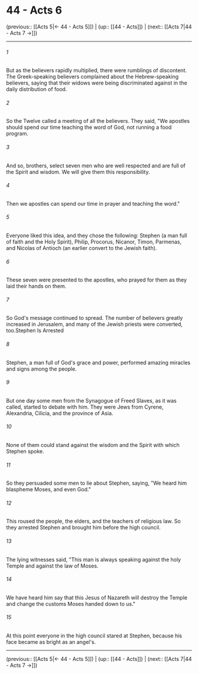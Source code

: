 # 44 - Acts 6

(previous:: [[Acts 5|← 44 - Acts 5]]) | (up:: [[44 - Acts]]) | (next:: [[Acts 7|44 - Acts 7 →]])

***


###### 1 
But as the believers rapidly multiplied, there were rumblings of discontent. The Greek-speaking believers complained about the Hebrew-speaking believers, saying that their widows were being discriminated against in the daily distribution of food. 

###### 2 
So the Twelve called a meeting of all the believers. They said, "We apostles should spend our time teaching the word of God, not running a food program. 

###### 3 
And so, brothers, select seven men who are well respected and are full of the Spirit and wisdom. We will give them this responsibility. 

###### 4 
Then we apostles can spend our time in prayer and teaching the word." 

###### 5 
Everyone liked this idea, and they chose the following: Stephen (a man full of faith and the Holy Spirit), Philip, Procorus, Nicanor, Timon, Parmenas, and Nicolas of Antioch (an earlier convert to the Jewish faith). 

###### 6 
These seven were presented to the apostles, who prayed for them as they laid their hands on them. 

###### 7 
So God's message continued to spread. The number of believers greatly increased in Jerusalem, and many of the Jewish priests were converted, too.Stephen Is Arrested 

###### 8 
Stephen, a man full of God's grace and power, performed amazing miracles and signs among the people. 

###### 9 
But one day some men from the Synagogue of Freed Slaves, as it was called, started to debate with him. They were Jews from Cyrene, Alexandria, Cilicia, and the province of Asia. 

###### 10 
None of them could stand against the wisdom and the Spirit with which Stephen spoke. 

###### 11 
So they persuaded some men to lie about Stephen, saying, "We heard him blaspheme Moses, and even God." 

###### 12 
This roused the people, the elders, and the teachers of religious law. So they arrested Stephen and brought him before the high council. 

###### 13 
The lying witnesses said, "This man is always speaking against the holy Temple and against the law of Moses. 

###### 14 
We have heard him say that this Jesus of Nazareth will destroy the Temple and change the customs Moses handed down to us." 

###### 15 
At this point everyone in the high council stared at Stephen, because his face became as bright as an angel's.

***

(previous:: [[Acts 5|← 44 - Acts 5]]) | (up:: [[44 - Acts]]) | (next:: [[Acts 7|44 - Acts 7 →]])
